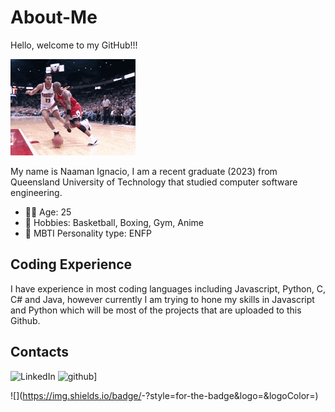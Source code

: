 # About-Me

Hello, welcome to my GitHub!!! 

![](https://github.com/naaman126/About-Me/blob/main/200w.gif)

My name is Naaman Ignacio, I am a recent graduate (2023) from Queensland University of Technology that studied computer software engineering.

* 👴🏽 Age: 25
* 🏀 Hobbies: Basketball, Boxing, Gym, Anime
* 🧐 MBTI Personality type: ENFP

## Coding Experience

I have experience in most coding languages including Javascript, Python, C, C# and Java, however currently I am trying to hone my skills in Javascript and Python which will be most of the projects that are uploaded to this Github.

## Contacts

![LinkedIn]({https://img.shields.io/badge/LinkedIn-0A66C2?style=for-the-badge&logo=linkedin&logoColor=white})
![github](https://img.shields.io/badge/GitHub-000000?style=for-the-badge&logo=GitHub&logoColor=white)]

![<Badge Name>](https://img.shields.io/badge/<Badge Text>-<Background Color>?style=for-the-badge&logo=<Icon Name>&logoColor=<Logo Color>)

